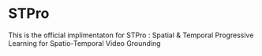 # STPro
This is the official implimentaton for STPro : Spatial &amp; Temporal Progressive Learning for Spatio-Temporal Video Grounding

